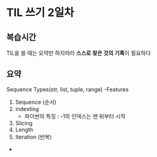 # TIL 쓰기 2일차

## 복습시간
TIL을 쓸 때는 요약만 하지마라 **스스로 찾은 것의 기록**이 필요하다

## 요약
Sequence Types(str, list, tuple, range)
-Features   
1. Sequence (순서)   
2. indexting
   + 파이썬의 특징 : -1의 인덱스는 맨 뒤부터 시작
4. Slicing   
5. Length   
6. Iteration (반복)   
-
